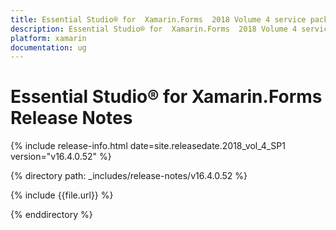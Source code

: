 ```yaml
---
title: Essential Studio® for  Xamarin.Forms  2018 Volume 4 service pack 1  Release Notes  
description: Essential Studio® for  Xamarin.Forms  2018 Volume 4 service pack 1  Release Notes  
platform: xamarin
documentation: ug
---
```


# Essential Studio® for  Xamarin.Forms  Release Notes  

{% include release-info.html date=site.releasedate.2018_vol_4_SP1  version="v16.4.0.52" %} 


{% directory path: _includes/release-notes/v16.4.0.52 %}

{% include {{file.url}} %}

{% enddirectory %}